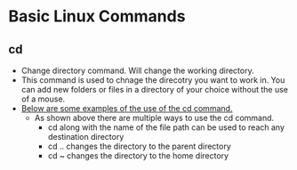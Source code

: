 # Basic Linux Commands

## cd
  * Change directory command. Will change the working directory.
  * This command is used to chnage the direcotry you want to work in. You can add new folders or files in a directory of your choice without the use of a mouse. 
  * [Below are some examples of the use of the cd command.](/images/cd_use.png)
  	* As shown above there are multiple ways to use the cd command.
		* cd along with the name of the file path can be used to reach any destination directory
		* cd .. changes the directory to the parent directory
		* cd ~ changes the directory to the home directory
